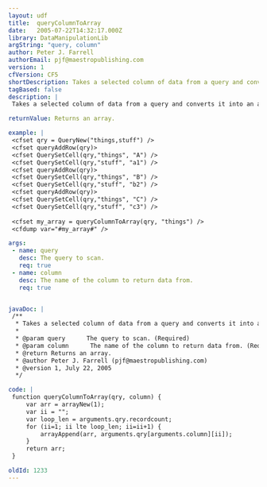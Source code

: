 ```yaml
---
layout: udf
title:  queryColumnToArray
date:   2005-07-22T14:32:17.000Z
library: DataManipulationLib
argString: "query, column"
author: Peter J. Farrell
authorEmail: pjf@maestropublishing.com
version: 1
cfVersion: CF5
shortDescription: Takes a selected column of data from a query and converts it into an array.
tagBased: false
description: |
 Takes a selected column of data from a query and converts it into an array.

returnValue: Returns an array.

example: |
 <cfset qry = QueryNew("things,stuff") />
 <cfset queryAddRow(qry)>
 <cfset QuerySetCell(qry,"things", "A") />
 <cfset QuerySetCell(qry,"stuff", "a1") />
 <cfset queryAddRow(qry)>
 <cfset QuerySetCell(qry,"things", "B") />
 <cfset QuerySetCell(qry,"stuff", "b2") />
 <cfset queryAddRow(qry)>
 <cfset QuerySetCell(qry,"things", "C") />
 <cfset QuerySetCell(qry,"stuff", "c3") />
 
 <cfset my_array = queryColumnToArray(qry, "things") />
 <cfdump var="#my_array#" />

args:
 - name: query
   desc: The query to scan.
   req: true
 - name: column
   desc: The name of the column to return data from.
   req: true


javaDoc: |
 /**
  * Takes a selected column of data from a query and converts it into an array.
  * 
  * @param query      The query to scan. (Required)
  * @param column      The name of the column to return data from. (Required)
  * @return Returns an array. 
  * @author Peter J. Farrell (pjf@maestropublishing.com) 
  * @version 1, July 22, 2005 
  */

code: |
 function queryColumnToArray(qry, column) {
     var arr = arrayNew(1);
     var ii = "";
     var loop_len = arguments.qry.recordcount;
     for (ii=1; ii lte loop_len; ii=ii+1) {
         arrayAppend(arr, arguments.qry[arguments.column][ii]);
     } 
     return arr;
 }

oldId: 1233
---
```



